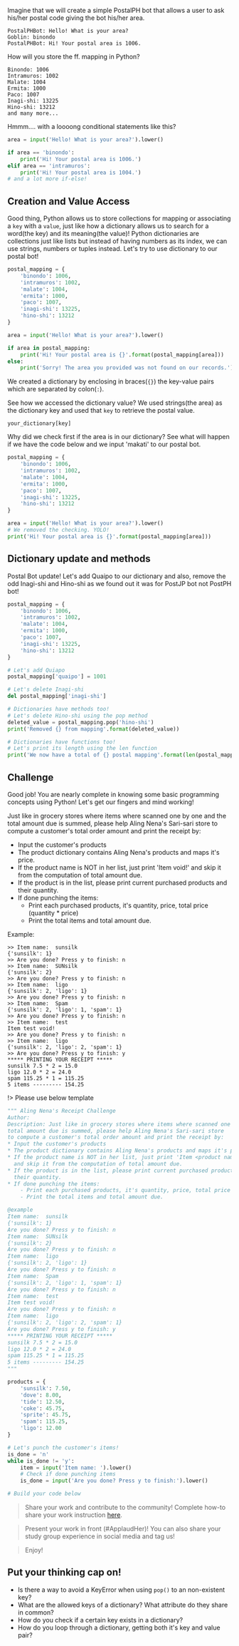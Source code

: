 Imagine that we will create a simple PostalPH bot that allows a user to ask his/her postal code giving the bot his/her area.

```
PostalPHBot: Hello! What is your area?
Goblin: binondo
PostalPHBot: Hi! Your postal area is 1006.
```

How will you store the ff. mapping in Python?

```
Binondo: 1006
Intramuros: 1002
Malate: 1004
Ermita: 1000
Paco: 1007
Inagi-shi: 13225
Hino-shi: 13212
and many more...
```

Hmmm.... with a loooong conditional statements like this?

```python
area = input('Hello! What is your area?').lower()

if area == 'binondo':
    print('Hi! Your postal area is 1006.')
elif area == 'intramuros':
    print('Hi! Your postal area is 1004.')
# and a lot more if-else!

```

## Creation and Value Access

Good thing, Python allows us to store collections for mapping or associating a `key` with a `value`, just like how a dictionary allows us to search for a word(the key) and its meaning(the value)!
Python dictionaries are collections just like lists but instead of having numbers as its index, we can use strings, numbers or tuples instead. Let's try to use dictionary to our postal bot!

```python
postal_mapping = {
    'binondo': 1006,
    'intramuros': 1002,
    'malate': 1004,
    'ermita': 1000,
    'paco': 1007,
    'inagi-shi': 13225,
    'hino-shi': 13212
}

area = input('Hello! What is your area?').lower()

if area in postal_mapping:
    print('Hi! Your postal area is {}'.format(postal_mapping[area]))
else:
    print('Sorry! The area you provided was not found on our records.')

```

We created a dictionary by enclosing in braces(`{}`) the key-value pairs which are separated by colon(`:`).

See how we accessed the dictionary value? We used strings(the area) as the dictionary key and used that `key` to retrieve the postal value.
```
your_dictionary[key]
```

Why did we check first if the area is in our dictionary? See what will happen if we have the code below and we input 'makati' to our postal bot.

```python
postal_mapping = {
    'binondo': 1006,
    'intramuros': 1002,
    'malate': 1004,
    'ermita': 1000,
    'paco': 1007,
    'inagi-shi': 13225,
    'hino-shi': 13212
}

area = input('Hello! What is your area?').lower()
# We removed the checking. YOLO!
print('Hi! Your postal area is {}'.format(postal_mapping[area]))
```

## Dictionary update and methods

Postal Bot update! Let's add Quaipo to our dictionary and also, remove the odd Inagi-shi and Hino-shi as we found out it was for PostJP bot not PostPH bot!

```python
postal_mapping = {
    'binondo': 1006,
    'intramuros': 1002,
    'malate': 1004,
    'ermita': 1000,
    'paco': 1007,
    'inagi-shi': 13225,
    'hino-shi': 13212
}

# Let's add Quiapo
postal_mapping['quaipo'] = 1001

# Let's delete Inagi-shi
del postal_mapping['inagi-shi']

# Dictionaries have methods too!
# Let's delete Hino-shi using the pop method
deleted_value = postal_mapping.pop('hino-shi')
print('Removed {} from mapping'.format(deleted_value))

# Dictionaries have functions too!
# Let's print its length using the len function
print('We now have a total of {} postal mapping'.format(len(postal_mapping)))
```

## Challenge
Good job! You are nearly complete in knowing some basic programming concepts using Python! Let's get our fingers and mind working!

Just like in grocery stores where items where scanned one by one and the
total amount due is summed, please help Aling Nena's Sari-sari store
to compute a customer's total order amount and print the receipt by:
* Input the customer's products
* The product dictionary contains Aling Nena's products and maps it's price.
* If the product name is NOT in her list, just print 'Item <product name> void!'
  and skip it from the computation of total amount due.
* If the product is in the list, please print current purchased products and
  their quantity.
* If done punching the items:
    - Print each purchased products, it's quantity, price, total price (quantity * price)
    - Print the total items and total amount due.

Example:
```shell
>> Item name:  sunsilk
{'sunsilk': 1}
>> Are you done? Press y to finish: n
>> Item name:  SUNsilk
{'sunsilk': 2}
>> Are you done? Press y to finish: n
>> Item name:  ligo
{'sunsilk': 2, 'ligo': 1}
>> Are you done? Press y to finish: n
>> Item name:  Spam
{'sunsilk': 2, 'ligo': 1, 'spam': 1}
>> Are you done? Press y to finish: n
>> Item name:  test
Item test void!
>> Are you done? Press y to finish: n
>> Item name:  ligo
{'sunsilk': 2, 'ligo': 2, 'spam': 1}
>> Are you done? Press y to finish: y
***** PRINTING YOUR RECEIPT *****
sunsilk 7.5 * 2 = 15.0
ligo 12.0 * 2 = 24.0
spam 115.25 * 1 = 115.25
5 items --------- 154.25
```


!> Please use below template

```python
""" Aling Nena's Receipt Challenge
Author:
Description: Just like in grocery stores where items where scanned one by one and the
total amount due is summed, please help Aling Nena's Sari-sari store
to compute a customer's total order amount and print the receipt by:
* Input the customer's products
* The product dictionary contains Aling Nena's products and maps it's price.
* If the product name is NOT in her list, just print 'Item <product name> void!'
  and skip it from the computation of total amount due.
* If the product is in the list, please print current purchased products and
  their quantity.
* If done punching the items:
    - Print each purchased products, it's quantity, price, total price (quantity * price)
    - Print the total items and total amount due.

@example
Item name:  sunsilk
{'sunsilk': 1}
Are you done? Press y to finish: n
Item name:  SUNsilk
{'sunsilk': 2}
Are you done? Press y to finish: n
Item name:  ligo
{'sunsilk': 2, 'ligo': 1}
Are you done? Press y to finish: n
Item name:  Spam
{'sunsilk': 2, 'ligo': 1, 'spam': 1}
Are you done? Press y to finish: n
Item name:  test
Item test void!
Are you done? Press y to finish: n
Item name:  ligo
{'sunsilk': 2, 'ligo': 2, 'spam': 1}
Are you done? Press y to finish: y
***** PRINTING YOUR RECEIPT *****
sunsilk 7.5 * 2 = 15.0
ligo 12.0 * 2 = 24.0
spam 115.25 * 1 = 115.25
5 items --------- 154.25
"""

products = {
    'sunsilk': 7.50,
    'dove': 8.00,
    'tide': 12.50,
    'coke': 45.75,
    'sprite': 45.75,
    'spam': 115.25,
    'ligo': 12.00
}

# Let's punch the customer's items!
is_done = 'n'
while is_done != 'y':
    item = input('Item name: ').lower()
    # Check if done punching items
    is_done = input('Are you done? Press y to finish:').lower()

# Build your code below

```

> Share your work and contribute to the community! Complete how-to share your work instruction [here](getting_started/exercise_upload_step.md).

> Present your work in front (#ApplaudHer)! You can also share your study group experience in social media and tag us!

> Enjoy!


## Put your thinking cap on!

- Is there a way to avoid a KeyError when using `pop()` to an non-existent key?
- What are the allowed keys of a dictionary? What attribute do they share in common?
- How do you check if a certain key exists in a dictionary?
- How do you loop through a dictionary, getting both it's key and value pair?

